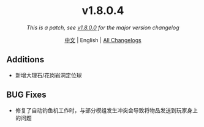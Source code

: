﻿<h1 align="center">v1.8.0.4</h1>

<div align="center">

*This is a patch, see [v1.8.0.0](v1.8.0.0.md) for the major version changelog*

[中文](../zh/v1.8.0.4.md) | English | [All Changelogs](../../ChangeLog-en.md)

</div>

## Additions

- 新增大理石/花岗岩洞定位球

## BUG Fixes

- 修复了自动钓鱼机工作时，与部分模组发生冲突会导致将物品发送到玩家身上的问题